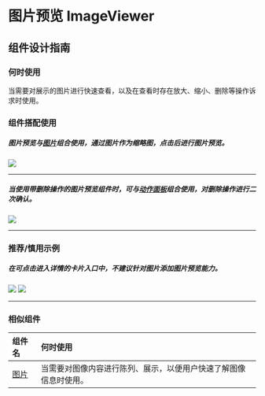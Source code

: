 # 图片预览 ImageViewer

## 组件设计指南

### 何时使用

当需要对展示的图片进行快速查看，以及在查看时存在放大、缩小、删除等操作诉求时使用。

### 组件搭配使用

##### 图片预览与[图片](./image)组合使用，通过图片作为缩略图，点击后进行图片预览。

<div class="item">
   <img src="https://oteam-tdesign-1258344706.cos.ap-guangzhou.myqcloud.com/site/design/mobile-guide/ImageViewer%201.png" />
</div>

<hr />

##### 当使用带删除操作的图片预览组件时，可与[动作面板](./actionsheet)组合使用，对删除操作进行二次确认。

<div class="item">
   <img src="https://oteam-tdesign-1258344706.cos.ap-guangzhou.myqcloud.com/site/design/mobile-guide/ImageViewer%202.png" />
</div>

<hr />


### 推荐/慎用示例

##### 在可点击进入详情的卡片入口中，不建议针对图片添加图片预览能力。

<div class="item">
   <img src="https://oteam-tdesign-1258344706.cos.ap-guangzhou.myqcloud.com/site/design/mobile-guide/imageviewer4.png" />
   <img class="tag" src="https://oteam-tdesign-1258344706.cos.ap-guangzhou.myqcloud.com/site/doc/bad.png" />
  </div>

<hr />



### 相似组件

| 组件名 | 何时使用                             |
| :----- | :----------------------------------- |
| [图片](./image) | 当需要对图像内容进行陈列、展示，以便用户快速了解图像信息时使用。 |
